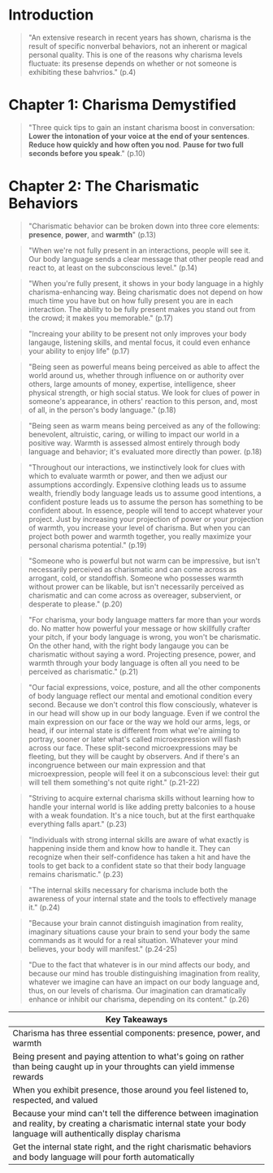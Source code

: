 # Introduction

> "An extensive research in recent years has shown, charisma is the result of specific nonverbal behaviors, not an inherent or magical personal quality. This is one of the reasons why charisma levels fluctuate: its presense depends on whether or not someone is exhibiting these bahvrios." (p.4)

# Chapter 1: Charisma Demystified

> "Three quick tips to gain an instant charisma boost in conversation: **Lower the intonation of your voice at the end of your sentences**. **Reduce how quickly and how often you nod**. **Pause for two full seconds before you speak**." (p.10)

# Chapter 2: The Charismatic Behaviors

> "Charismatic behavior can be broken down into three core elements: **presence**, **power**, and **warmth**" (p.13)

> "When we're not fully present in an interactions, people will see it. Our body language sends a clear message that other people read and react to, at least on the subconscious level." (p.14)

> "When you're fully present, it shows in your body language in a highly charisma-enhancing way. Being charismatic does not depend on how much time you have but on how fully present you are in each interaction. The ability to be fully present makes you stand out from the crowd; it makes you memorable." (p.17)

> "Increaing your ability to be present not only improves your body langauge, listening skills, and mental focus, it could even enhance your ability to enjoy life" (p.17)

> "Being seen as powerful means being perceived as able to affect the world around us, whether through influence on or authority over others, large amounts of money, expertise, intelligence, sheer physical strength, or high social status. We look for clues of power in someone's appearance, in others' reaction to this person, and, most of all, in the person's body language." (p.18)

> "Being seen as warm means being perceived as any of the following: benevolent, altruistic, caring, or willing to impact our world in a positive way. Warmth is assessed almost entirely through body language and behavior; it's evaluated more directly than power. (p.18)

> "Throughout our interactions, we instinctively look for clues with which to evaluate warmth or power, and then we adjust our assumptions accordingly. Expensive clothing leads us to assume wealth, friendly body language leads us to assume good intentions, a confident posture leads us to assume the person has something to be confident about. In essence, people will tend to accept whatever your project. Just by increasing your projection of power or your projection of warmth, you increase your level of charisma. But when you can project both power and warmth together, you really maximize your personal charisma potential." (p.19)

> "Someone who is powerful but not warm can be impressive, but isn't necessarily perceived as charismatic and can come across as arrogant, cold, or standoffish. Someone who possesses warmth without prower can be likable, but isn't necessarily perceived as charismatic and can come across as overeager, subservient, or desperate to please." (p.20)

> "For charisma, your body language matters far more than your words do. No matter how powerful your message or how skillfully crafter your pitch, if your body language is wrong, you won't be charismatic. On the other hand, with the right body langauge you can be charismatic without saying a word. Projecting presence, power, and warmth through your body language is often all you need to be perceived as charismatic." (p.21)

> "Our facial expressions, voice, posture, and all the other components of body language reflect our mental and emotional condition every second. Because we don't control this flow consciously, whatever is in our head will show up in our body language. Even if we control the main expression on our face or the way we hold our arms, legs, or head, if our internal state is different from what we're aiming to portray, sooner or later what's called microexpression will flash across our face. These split-second microexpressions may be fleeting, but they will be caught by observers. And if there's an incongruence between our main expression and that microexpression, people will feel it on a subconscious level: their gut will tell them something's not quite right." (p.21-22)

> "Striving to acquire external charisma skills without learning how to handle your internal world is like adding pretty balconies to a house with a weak foundation. It's a nice touch, but at the first earthquake everything falls apart." (p.23)

> "Individuals with strong internal skills are aware of what exactly is happening inside them and know how to handle it. They can recognize when their self-confidence has taken a hit and have the tools to get back to a confident state so that their body language remains charismatic." (p.23)

> "The internal skills necessary for charisma include both the awareness of your internal state and the tools to effectively manage it." (p.24)

> "Because your brain cannot distinguish imagination from reality, imaginary situations cause your brain to send your body the same commands as it would for a real situation. Whatever your mind believes, your body will manifest." (p.24-25)

> "Due to the fact that whatever is in our mind affects our body, and because our mind has trouble distinguishing imagination from reality, whatever we imagine can have an impact on our body language and, thus, on our levels of charisma. Our imagination can dramatically enhance or inhibit our charisma, depending on its content." (p.26)

| Key Takeaways |
| --- |
| Charisma has three essential components: presence, power, and warmth |
| Being present and paying attention to what's going on rather than being caught up in your throughts can yield immense rewards |
| When you exhibit presence, those around you feel listened to, respected, and valued |
| Because your mind can't tell the difference between imagination and reality, by creating a charismatic internal state your body language will authentically display charisma |
| Get the internal state right, and the right charismatic behaviors and body language will pour forth automatically |

